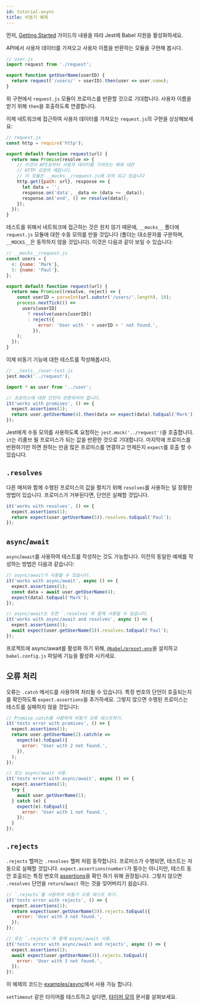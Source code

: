 ```yaml
---
id: tutorial-async
title: 비동기 예제
---
```


먼저, [Getting Started](GettingStarted.md#using-babel) 가이드의 내용을 따라 Jest에 Babel 지원을 활성화하세요.

API에서 사용자 데이터를 가져오고 사용자 이름을 반환하는 모듈을 구현해 봅시다.

```js
// user.js
import request from './request';

export function getUserName(userID) {
  return request('/users/' + userID).then(user => user.name);
}
```

위 구현에서 `request.js` 모듈이 프로미스를 반환할 것으로 기대합니다. 사용자 이름을 받기 위해 `then`을 호출하도록 연결합니다.

이제 네트워크에 접근하여 사용자 데이터를 가져오는 `request.js`의 구현을 상상해보세요:

```js
// request.js
const http = require('http');

export default function request(url) {
  return new Promise(resolve => {
    // 이것이 API로부터 사용자 데이터를 가져오는 예에 대한
    // HTTP 요청의 예입니다.
    // 이 모듈은 __mocks__/request.js에 모의 되고 있습니다
    http.get({path: url}, response => {
      let data = '';
      response.on('data', _data => (data += _data));
      response.on('end', () => resolve(data));
    });
  });
}
```

테스트를 위해서 네트워크에 접근하는 것은 원치 않기 때문에, `__mocks__` 폴더에 `request.js` 모듈에 대한 수동 모의를 만들 것입니다 (폴더는 대소문자를 구분하며, `__MOCKS__`은 동작하지 않을 것입니다). 이것은 다음과 같이 보일 수 있습니다:

```js
// __mocks__/request.js
const users = {
  4: {name: 'Mark'},
  5: {name: 'Paul'},
};

export default function request(url) {
  return new Promise((resolve, reject) => {
    const userID = parseInt(url.substr('/users/'.length), 10);
    process.nextTick(() =>
      users[userID]
        ? resolve(users[userID])
        : reject({
            error: 'User with ' + userID + ' not found.',
          }),
    );
  });
}
```

이제 비동기 기능에 대한 테스트를 작성해봅시다.

```js
// __tests__/user-test.js
jest.mock('../request');

import * as user from '../user';

// 프로미스에 대한 단언이 반환되어야 합니다.
it('works with promises', () => {
  expect.assertions(1);
  return user.getUserName(4).then(data => expect(data).toEqual('Mark'));
});
```

Jest에게 수동 모의를 사용하도록 요청하는 `jest.mock('../request')`을 호출합니다. `it`는 리졸브 될 프로미스가 되는 값을 반환한 것으로 기대합니다. 마지막에 프로미스를 반환하기만 하면 원하는 만큼 많은 프로미스를 연결하고 언제든지 `expect`를 호출 할 수 있습니다.

## `.resolves`

다른 매처와 함께 수행된 프로미스의 값을 펼치기 위해 `resolves`를 사용하는 덜 장황한 방법이 있습니다. 프로미스가 거부된다면, 단언은 실패할 것입니다.

```js
it('works with resolves', () => {
  expect.assertions(1);
  return expect(user.getUserName(5)).resolves.toEqual('Paul');
});
```

## `async`/`await`

`async`/`await`를 사용하여 테스트를 작성하는 것도 가능합니다. 이전의 동일한 예제를 작성하는 방법은 다음과 같습니다:

```js
// async/await가 사용될 수 있습니다.
it('works with async/await', async () => {
  expect.assertions(1);
  const data = await user.getUserName(4);
  expect(data).toEqual('Mark');
});

// async/await는 또한 `.resolves`와 함께 사용될 수 있습니다.
it('works with async/await and resolves', async () => {
  expect.assertions(1);
  await expect(user.getUserName(5)).resolves.toEqual('Paul');
});
```

프로젝트에 async/await를 활성화 하기 위해, [`@babel/preset-env`](https://babeljs.io/docs/en/babel-preset-env)을 설치하고 `babel.config.js` 파일에 기능을 활성화 시키세요.

## 오류 처리

오류는 `.catch` 메서드를 사용하여 처리될 수 있습니다. 특정 번호의 단언이 호출되는지를 확인하도록 `expect.assertions`을 추가하세요. 그렇지 않으면 수행된 프로미스는 테스트를 실패하지 않을 것입니다:

```js
// Promise.catch를 사용하여 비동기 오류 테스트하기.
it('tests error with promises', () => {
  expect.assertions(1);
  return user.getUserName(2).catch(e =>
    expect(e).toEqual({
      error: 'User with 2 not found.',
    }),
  );
});

// 또는 async/await 사용.
it('tests error with async/await', async () => {
  expect.assertions(1);
  try {
    await user.getUserName(1);
  } catch (e) {
    expect(e).toEqual({
      error: 'User with 1 not found.',
    });
  }
});
```

## `.rejects`

`.rejects` 헬퍼는 `.resolves` 헬퍼 처럼 동작합니다. 프로미스가 수행되면, 테스트는 자동으로 실패할 것입니다. `expect.assertions(number)`가 필수는 아니지만, 테스트 동안 호출되는 특정 번호의 [assertions](https://jestjs.io/docs/en/expect#expectassertionsnumber)을 확인 하기 위해 권장됩니다. 그렇지 않으면 `.resolves` 단언을 `return`/`await` 하는 것을 잊어버리기 쉽습니다.

```js
// `.rejects`를 사용하여 비동기 오류 테스트 하기.
it('tests error with rejects', () => {
  expect.assertions(1);
  return expect(user.getUserName(3)).rejects.toEqual({
    error: 'User with 3 not found.',
  });
});

// 또는 `.rejects`와 함께 async/await 사용.
it('tests error with async/await and rejects', async () => {
  expect.assertions(1);
  await expect(user.getUserName(3)).rejects.toEqual({
    error: 'User with 3 not found.',
  });
});
```

이 예제의 코드는 [examples/async](https://github.com/facebook/jest/tree/master/examples/async)에서 사용 가능 합니다.

`setTimeout` 같은 타이머를 테스트하고 싶다면, [타이머 모의](TimerMocks.md) 문서를 살펴보세요.
